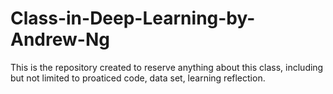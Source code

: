 # Class-in-Deep-Learning-by-Andrew-Ng
This is the repository created to reserve anything about this class, including but not limited to proaticed code, data set, learning reflection.
